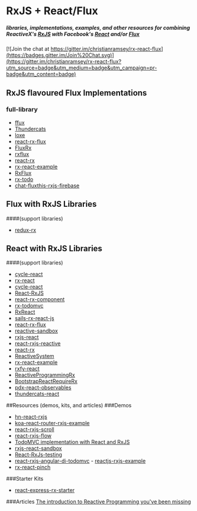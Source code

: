 # RxJS + React/Flux
##### libraries, implementations, examples, and other resources for combining ReactiveX's [RxJS](https://github.com/Reactive-Extensions/RxJS) with Facebook's [React](https://github.com/facebook/react) and/or [Flux](https://github.com/facebook/flux)

[![Join the chat at https://gitter.im/christianramsey/rx-react-flux](https://badges.gitter.im/Join%20Chat.svg)](https://gitter.im/christianramsey/rx-react-flux?utm_source=badge&utm_medium=badge&utm_campaign=pr-badge&utm_content=badge)

## RxJS flavoured Flux Implementations
### full-library
- [ffux](https://github.com/milankinen/ffux)
- [Thundercats](https://github.com/ThunderCatsJS/thundercats)
- [loxe](https://github.com/ahomu/Loxe)
- [react-rx-flux](https://www.github.com/xgrommx/react-rx-flux)
- [FluxRx](https://www.github.com/Willmo36/FluxRx)
- [rxflux](https://www.github.com/gyzerok/rxflux)
- [react-rx](https://www.github.com/Mosho1/react-rx)
- [rx-react-example](https://www.github.com/fdecampredon/rx-react-example)
- [RxFlux](https://www.github.com/johan-olsson/RxFlux)
- [rx-todo](https://www.github.com/stepennwolf/rx-todo)
- [chat-fluxthis-rxjs-firebase](https://www.github.com/tjwudi/chat-fluxthis-rxjs-firebase)

## Flux with RxJS Libraries 
####(support libraries)
- [redux-rx](https://github.com/acdlite/redux-rx)

## React with RxJS Libraries 
####(support libraries)
- [cycle-react](https://github.com/pH200/cycle-react)
- [rx-react](https://www.github.com/fdecampredon/rx-react)
- [cycle-react](https://www.github.com/pH200/cycle-react)
- [React-RxJS](https://www.github.com/Cmdv/React-RxJS)
- [react-rx-component](https://www.github.com/acdlite/react-rx-component)
- [rx-todomvc](https://www.github.com/footballradar/rx-todomvc)
- [RxReact](https://www.github.com/AlexMost/RxReact)
- [sails-rx-react-js](https://www.github.com/erikschlegel/sails-rx-react-js)
- [react-rx-flux](https://www.github.com/xgrommx/react-rx-flux)
- [reactive-sandbox](https://www.github.com/joelhooks/reactive-sandbox)
- [rxjs-react](https://www.github.com/bobiblazeski/rxjs-react)
- [react-rxjs-reactive](https://www.github.com/s5ot/react-rxjs-reactive)
- [react-rx](https://www.github.com/Mosho1/react-rx)
- [ReactiveSystem](https://www.github.com/Willmo36/ReactiveSystem)
- [rx-react-example](https://www.github.com/fdecampredon/rx-react-example)
- [rxfy-react](https://www.github.com/xgrommx/rxfy-react)
- [ReactiveProgrammingRx](https://www.github.com/nvankaam/ReactiveProgrammingRx)
- [BootstrapReactRequireRx](https://www.github.com/dwsmorris/BootstrapReactRequireRx)
- [pdx-react-observables](https://www.github.com/iirvine/pdx-react-observables)
- [thundercats-react](https://github.com/thundercatsjs/thundercats-react)




##Resources (demos, kits, and articles)
###Demos
- [hn-react-rxjs](https://www.github.com/ahomu/hn-react-rxjs)
- [koa-react-router-rxjs-example](https://www.github.com/oscarduignan/koa-react-router-rxjs-example)
- [react-rxjs-scroll](https://www.github.com/justinwoo/react-rxjs-scroll)
- [react-rxjs-flow](https://www.github.com/justinwoo/react-rxjs-flow)
- [TodoMVC implementation with React and RxJS](https://github.com/fdecampredon/react-rxjs-todomvc)
- [rxjs-react-sandbox](https://www.github.com/masotime/rxjs-react-sandbox)
- [React-RxJs-testing](https://www.github.com/Jrende/React-RxJs-testing)
- [react-rxjs-angular-di-todomvc](https://www.github.com/joelhooks/react-rxjs-angular-di-todomvc) - [reactjs-rxjs-example](https://www.github.com/kmcclosk/reactjs-rxjs-example)
- [rx-react-pinch](https://github.com/hugobessaa/rx-react-pinch)

###Starter Kits
- [react-express-rx-starter](https://www.github.com/cesarvelandia/react-express-rx-starter)
 

###Articles
[The introduction to Reactive Programming you've been missing](https://gist.github.com/staltz/868e7e9bc2a7b8c1f754)



